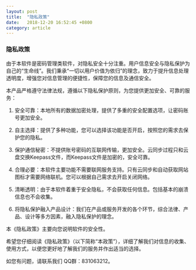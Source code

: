 ```yaml
---
layout: post
title:  "隐私政策"
date:   2018-12-20 16:52:45 +0800
category: article
---
```


### 隐私政策

由于本软件是密码管理类软件，对隐私安全十分注重。用户信息安全与隐私保护为自己的“生命线”。我们秉承“一切以用户价值为依归”的理念，致力于提升信息处理透明度，增强您对信息管理的便捷性，保障您的信息及通信安全。

<!--more-->

本产品严格遵守法律法规，遵循以下隐私保护原则，为您提供更加安全、可靠的服务：

1. 安全可靠：本地所有的数据加密处理，提供了多重的安全配置选项，让密码账号更加安全。

2. 自主选择：提供了多种功能，您可以选择该功能是否开启，按照您的需求去保护您的隐私。

3. 保护通信秘密：不提供账号密码的互联网传输，更加安全。云同步过程只和云盘交换Keepass文件，而Keepass文件是加密的，安全可靠。

4. 合理必要：本软件主要功能不需要联网服务支持。只有云同步和自动获取网站图标才需要网络联机。您可以根据自己需求去开启关闭网络。

5. 清晰透明：由于本软件着重于安全隐私，不会获取任何信息。包括基本的崩溃信息也不会收集。

6. 将隐私保护融入产品设计：我们在产品或服务开发的各个环节，综合法律、产品、设计等多方因素，融入隐私保护的理念。

本《隐私政策》主要向您说明软件的安全性。

希望您仔细阅读《隐私政策》（以下简称“本政策”），详细了解我们对信息的收集、使用方式，以便您更好地了解我们的服务并作出适当的选择。

如您有问题，请联系我们 QQ群：831063212。